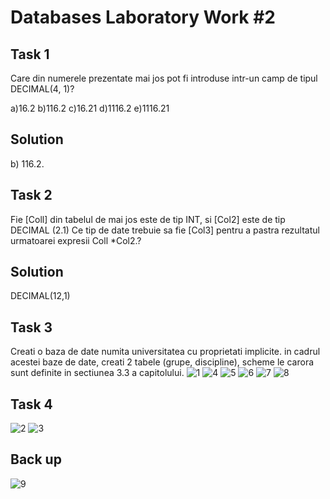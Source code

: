 # Databases Laboratory Work #2

## Task 1


Care din numerele prezentate mai jos pot fi introduse intr-un camp de tipul DECIMAL(4, 1)?

a)16.2 b)116.2 c)16.21 d)1116.2 e)1116.21

## Solution 
b) 116.2.


## Task 2


Fie [Coll] din tabelul de mai jos este de tip INT, si [Col2] este de tip DECIMAL (2.1)
Ce tip de date trebuie sa fie [Col3] pentru a pastra rezultatul urmatoarei expresii Coll *Col2.?

## Solution

DECIMAL(12,1)

## Task 3 

Creati o baza de date numita universitatea cu proprietati implicite. in cadrul acestei baze de
date, creati 2 tabele (grupe, discipline), scheme le carora sunt definite in sectiunea 3.3 a
capitolului.
![1](https://user-images.githubusercontent.com/32772799/45834504-fbb67d00-bd0f-11e8-8147-84fe1caf371d.PNG)
![4](https://user-images.githubusercontent.com/32772799/45834507-fc4f1380-bd0f-11e8-8b4e-3e72316b2dd9.PNG)
![5](https://user-images.githubusercontent.com/32772799/45834508-fc4f1380-bd0f-11e8-8296-dd369ead009d.PNG)
![6](https://user-images.githubusercontent.com/32772799/45834509-fc4f1380-bd0f-11e8-86e7-d972dd2cf5c0.PNG)
![7](https://user-images.githubusercontent.com/32772799/45834510-fc4f1380-bd0f-11e8-8ddb-c477f4943d19.PNG)
![8](https://user-images.githubusercontent.com/32772799/45834511-fc4f1380-bd0f-11e8-8e42-1b0b274f448c.PNG)

## Task 4


![2](https://user-images.githubusercontent.com/32772799/45834505-fbb67d00-bd0f-11e8-8493-ffb5ab1168b5.PNG)
![3](https://user-images.githubusercontent.com/32772799/45834506-fbb67d00-bd0f-11e8-992b-004000858468.PNG)



## Back up 

![9](https://user-images.githubusercontent.com/32772799/45834503-fbb67d00-bd0f-11e8-96d2-3a26ae288a33.PNG)

